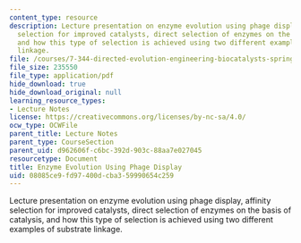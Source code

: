 ```yaml
---
content_type: resource
description: Lecture presentation on enzyme evolution using phage display, affinity
  selection for improved catalysts, direct selection of enzymes on the basis of catalysis,
  and how this type of selection is achieved using two different examples of substrate
  linkage.
file: /courses/7-344-directed-evolution-engineering-biocatalysts-spring-2008/08085ce9fd97400dcba359990654c259_ses8_slides.pdf
file_size: 235550
file_type: application/pdf
hide_download: true
hide_download_original: null
learning_resource_types:
- Lecture Notes
license: https://creativecommons.org/licenses/by-nc-sa/4.0/
ocw_type: OCWFile
parent_title: Lecture Notes
parent_type: CourseSection
parent_uid: d962606f-c6bc-392d-903c-88aa7e027045
resourcetype: Document
title: Enzyme Evolution Using Phage Display
uid: 08085ce9-fd97-400d-cba3-59990654c259
---
```

Lecture presentation on enzyme evolution using phage display, affinity selection for improved catalysts, direct selection of enzymes on the basis of catalysis, and how this type of selection is achieved using two different examples of substrate linkage.